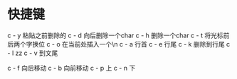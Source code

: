 # 快捷键

c - y 粘贴之前删除的 c - d 向后删除一个char c - h 删除一个char c - t 将光标前后两个字换位 c - o 在当前处插入一个\n c - a 行首 c - e 行尾 c - k 删除到行尾 c - l zz c - v 到文尾

c - f 向后移动 c - b 向前移动 c - p 上 c - n 下

